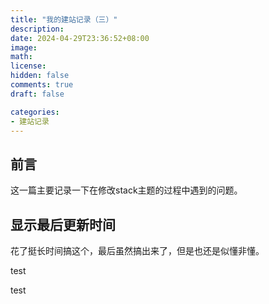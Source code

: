 ```yaml
---
title: "我的建站记录（三）"
description: 
date: 2024-04-29T23:36:52+08:00
image: 
math: 
license: 
hidden: false
comments: true
draft: false

categories:
- 建站记录
---
```


## 前言

这一篇主要记录一下在修改stack主题的过程中遇到的问题。

## 显示最后更新时间

花了挺长时间搞这个，最后虽然搞出来了，但是也还是似懂非懂。

test

test
